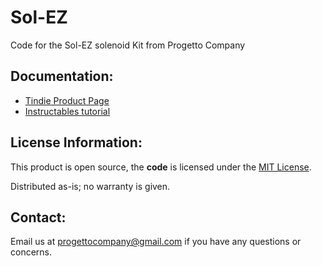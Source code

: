 # Sol-EZ
Code for the Sol-EZ solenoid Kit from Progetto Company

## Documentation:
* [Tindie Product Page](https://www.tindie.com/products/Progetto/sol-ez-solenoid-driver-kits-for-microcontrollers/)
* [Instructables tutorial](https://www.instructables.com/id/Sol-EZ-Solenoid-Driver-Kit-Usage-Guide/)

## License Information:
This product is open source, the **code** is licensed under the [MIT License](https://opensource.org/licenses/MIT).

Distributed as-is; no warranty is given.
## Contact:
Email us at progettocompany@gmail.com if you have any questions or concerns.
